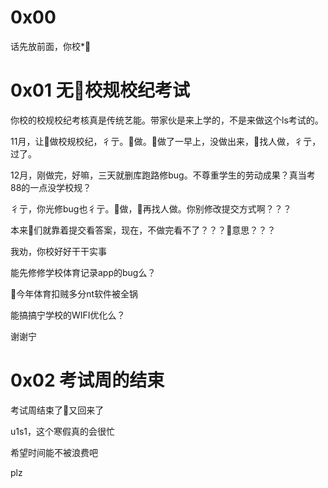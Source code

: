 # 0x00
话先放前面，你校*🐎

# 0x01 无🐎校规校纪考试

你校的校规校纪考核真是传统艺能。带家伙是来上学的，不是来做这个ls考试的。

11月，让👴做校规校纪，彳亍。👴做。👴做了一早上，没做出来，👴找人做，彳亍，过了。

12月，刚做完，好嘛，三天就删库跑路修bug。不尊重学生的劳动成果？真当考88的一点没学校规？

彳亍，你光修bug也彳亍。👴做，👴再找人做。你别修改提交方式啊？？？

本来👴们就靠着提交看答案，现在，不做完看不了？？？🐎意思？？？


我劝，你校好好干干实事

能先修修学校体育记录app的bug么？

👴今年体育扣贼多分nt软件被全锅

能搞搞宁学校的WIFI优化么？

谢谢宁

# 0x02 考试周的结束
考试周结束了👴又回来了

u1s1，这个寒假真的会很忙

希望时间能不被浪费吧

plz


